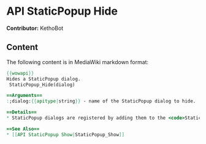 # API StaticPopup Hide

**Contributor:** KethoBot

## Content

The following content is in MediaWiki markdown format:

```mediawiki
{{wowapi}}
Hides a StaticPopup dialog.
 StaticPopup_Hide(dialog)

==Arguments==
:;dialog:{{apitype|string}} - name of the StaticPopup dialog to hide.

==Details==
* StaticPopup dialogs are registered by adding them to the <code>StaticPopupDialogs</code> global table. A number of common FrameXML StaticPopups are defined in FrameXML/StaticPopup.lua.

==See Also==
* [[API StaticPopup Show|StaticPopup_Show]]
```